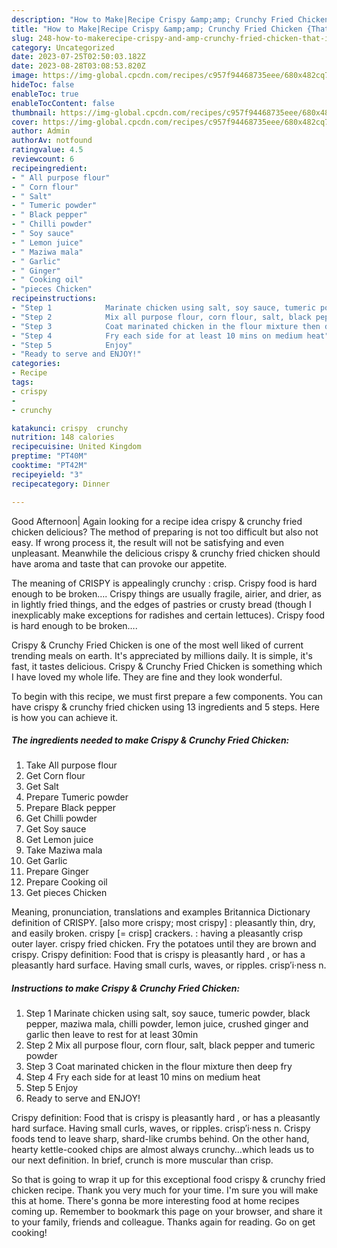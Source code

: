 ```yaml
---
description: "How to Make|Recipe Crispy &amp;amp; Crunchy Fried Chicken {That is Delicious"
title: "How to Make|Recipe Crispy &amp;amp; Crunchy Fried Chicken {That is Delicious"
slug: 248-how-to-makerecipe-crispy-and-amp-crunchy-fried-chicken-that-is-delicious
category: Uncategorized
date: 2023-07-25T02:50:03.182Z
date: 2023-08-28T03:08:53.820Z
image: https://img-global.cpcdn.com/recipes/c957f94468735eee/680x482cq70/crispy-crunchy-fried-chicken-recipe-main-photo.jpg
hideToc: false
enableToc: true
enableTocContent: false
thumbnail: https://img-global.cpcdn.com/recipes/c957f94468735eee/680x482cq70/crispy-crunchy-fried-chicken-recipe-main-photo.jpg
cover: https://img-global.cpcdn.com/recipes/c957f94468735eee/680x482cq70/crispy-crunchy-fried-chicken-recipe-main-photo.jpg
author: Admin
authorAv: notfound
ratingvalue: 4.5
reviewcount: 6
recipeingredient:
- " All purpose flour"
- " Corn flour"
- " Salt"
- " Tumeric powder"
- " Black pepper"
- " Chilli powder"
- " Soy sauce"
- " Lemon juice"
- " Maziwa mala"
- " Garlic"
- " Ginger"
- " Cooking oil"
- "pieces Chicken"
recipeinstructions:
- "Step 1            Marinate chicken using salt, soy sauce, tumeric powder, black pepper, maziwa mala, chilli powder, lemon juice, crushed ginger and garlic then leave to rest for at least 30min"
- "Step 2            Mix all purpose flour, corn flour, salt, black pepper and tumeric powder"
- "Step 3            Coat marinated chicken in the flour mixture then deep fry"
- "Step 4            Fry each side for at least 10 mins on medium heat"
- "Step 5            Enjoy"
- "Ready to serve and ENJOY!"
categories:
- Recipe
tags:
- crispy
- 
- crunchy

katakunci: crispy  crunchy 
nutrition: 148 calories
recipecuisine: United Kingdom
preptime: "PT40M"
cooktime: "PT42M"
recipeyield: "3"
recipecategory: Dinner

---
```



Good Afternoon| Again looking for a recipe idea crispy &amp; crunchy fried chicken delicious? The method of preparing is not too difficult but also not easy. If wrong process it, the result will not be satisfying and even unpleasant. Meanwhile the delicious crispy &amp; crunchy fried chicken should have aroma and taste that can provoke our appetite.





The meaning of CRISPY is appealingly crunchy : crisp. Crispy food is hard enough to be broken…. Crispy things are usually fragile, airier, and drier, as in lightly fried things, and the edges of pastries or crusty bread (though I inexplicably make exceptions for radishes and certain lettuces). Crispy food is hard enough to be broken….

Crispy &amp; Crunchy Fried Chicken is one of the most well liked of current trending meals on earth. It's appreciated by millions daily. It is simple, it's fast, it tastes delicious. Crispy &amp; Crunchy Fried Chicken is something which I have loved my whole life. They are fine and they look wonderful.


To begin with this recipe, we must first prepare a few components. You can have crispy &amp; crunchy fried chicken using 13 ingredients and 5 steps. Here is how you can achieve it.

<!--inarticleads1-->

##### The ingredients needed to make Crispy &amp; Crunchy Fried Chicken:

1. Take  All purpose flour
1. Get  Corn flour
1. Get  Salt
1. Prepare  Tumeric powder
1. Prepare  Black pepper
1. Get  Chilli powder
1. Get  Soy sauce
1. Get  Lemon juice
1. Take  Maziwa mala
1. Get  Garlic
1. Prepare  Ginger
1. Prepare  Cooking oil
1. Get pieces Chicken


Meaning, pronunciation, translations and examples Britannica Dictionary definition of CRISPY. [also more crispy; most crispy] : pleasantly thin, dry, and easily broken. crispy [= crisp] crackers. : having a pleasantly crisp outer layer. crispy fried chicken. Fry the potatoes until they are brown and crispy. Crispy definition: Food that is crispy is pleasantly hard , or has a pleasantly hard surface. Having small curls, waves, or ripples. crisp′i·ness n. 

<!--inarticleads2-->

##### Instructions to make Crispy &amp; Crunchy Fried Chicken:

1. Step 1            Marinate chicken using salt, soy sauce, tumeric powder, black pepper, maziwa mala, chilli powder, lemon juice, crushed ginger and garlic then leave to rest for at least 30min
1. Step 2            Mix all purpose flour, corn flour, salt, black pepper and tumeric powder
1. Step 3            Coat marinated chicken in the flour mixture then deep fry
1. Step 4            Fry each side for at least 10 mins on medium heat
1. Step 5            Enjoy
1. Ready to serve and ENJOY!

Crispy definition: Food that is crispy is pleasantly hard , or has a pleasantly hard surface. Having small curls, waves, or ripples. crisp′i·ness n. Crispy foods tend to leave sharp, shard-like crumbs behind. On the other hand, hearty kettle-cooked chips are almost always crunchy…which leads us to our next definition. In brief, crunch is more muscular than crisp. 

So that is going to wrap it up for this exceptional food crispy &amp; crunchy fried chicken recipe. Thank you very much for your time. I'm sure you will make this at home. There's gonna be more interesting food at home recipes coming up. Remember to bookmark this page on your browser, and share it to your family, friends and colleague. Thanks again for reading. Go on get cooking!
